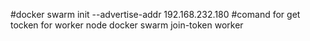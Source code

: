 #docker swarm init --advertise-addr 192.168.232.180
#comand for get tocken for worker node
docker swarm join-token worker
